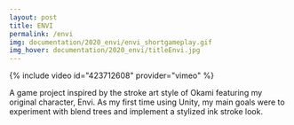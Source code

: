 ```yaml
---
layout: post
title: ENVI
permalink: /envi
img: documentation/2020_envi/envi_shortgameplay.gif
img_hover: documentation/2020_envi/titleEnvi.jpg
---
```


{% include video id="423712608" provider="vimeo" %}

A game project inspired by the stroke art style of Okami featuring my original character, Envi.
As my first time using Unity, my main goals were to experiment with blend trees and implement a stylized ink stroke look.

<div class="img_row">
	<img class="col half" src="{{ site.baseurl }}/documentation/2020_envi/concept_art.png" alt="" title="example image"/>
	<img class="col half" src="{{ site.baseurl }}/documentation/2020_envi/2d_assets.png" alt="" title="example image"/>
</div>
